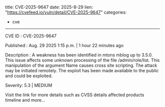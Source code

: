  
title: CVE-2025-9647
date: 2025-8-29
lien: "https://cvefeed.io/vuln/detail/CVE-2025-9647"
categories:
  - cve
---

CVE ID : CVE-2025-9647

Published :  Aug. 29
2025
1:15 p.m. | 1 hour
22 minutes ago

Description : A weakness has been identified in mtons mblog up to 3.5.0. This issue affects some unknown processing of the file /admin/role/list. This manipulation of the argument Name causes cross site scripting. The attack may be initiated remotely. The exploit has been made available to the public and could be exploited.

Severity: 5.3 | MEDIUM

Visit the link for more details
such as CVSS details
affected products
timeline
and more...
